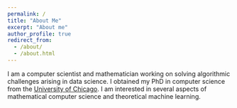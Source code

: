 ```yaml
---
permalink: /
title: "About Me"
excerpt: "About me"
author_profile: true
redirect_from:
  - /about/
  - /about.html
---
```


I am a computer scientist and mathematician working on solving algorithmic challenges arising in data science. I obtained my PhD in computer science from the [University of Chicago](https://www.uchicago.edu/). I am interested in several aspects of mathematical computer science and theoretical machine learning.

<!--I am a PhD candidate in the department of Computer Science at the [University of Chicago](https://www.uchicago.edu/), working on designing algorithms for problems arising in Data Science. I am interested in several aspects of Mathematical Computer Science and Theoretical Machine Learning.-->

<!--I am lucky to be mentored by [Yury Makarychev](https://home.ttic.edu/~yury/), [Lorenzo Orecchia](https://www.orecchia.net), and [Ali Vakilian](http://www.mit.edu/~vakilian/).-->
<!--

-->